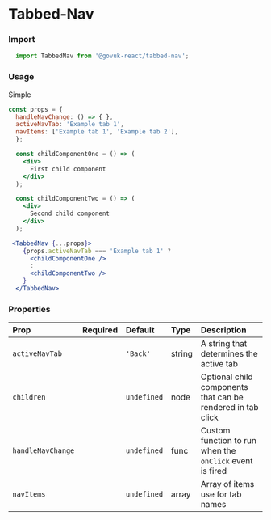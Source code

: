 Tabbed-Nav
========

### Import
```js
  import TabbedNav from '@govuk-react/tabbed-nav';
```
<!-- STORY -->

### Usage

Simple
```jsx
const props = {
  handleNavChange: () => { },
  activeNavTab: 'Example tab 1',
  navItems: ['Example tab 1', 'Example tab 2'],
  };

  const childComponentOne = () => (
    <div>
      First child component
    </div>
  );

  const childComponentTwo = () => (
    <div>
      Second child component
    </div>
  );

 <TabbedNav {...props}>
    {props.activeNavTab === 'Example tab 1' ?
      <childComponentOne />
      :
      <childComponentTwo />
    }
  </TabbedNav>
```

### Properties
Prop | Required | Default | Type | Description
:--- | :------- | :------ | :--- | :----------
 `activeNavTab` |  | ```'Back'``` | string | A string that determines the active tab
 `children` |  | ```undefined``` | node | Optional child components that can be rendered in tab click
 `handleNavChange` |  | ```undefined``` | func | Custom function to run when the `onClick` event is fired
 `navItems` |  | ```undefined``` | array | Array of items use for tab names


